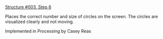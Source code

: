 [Structure #003, Step 6]

Places the correct number and size of circles on the screen. The circles are visualized clearly and not moving.

Implemented in Processing
by Casey Reas

[Structure #003, Step 6]: http://artport.whitney.org/commissions/softwarestructures/s3_process_6/code.html
